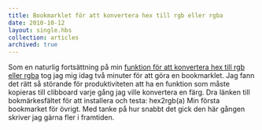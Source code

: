 ```yaml
---
title: Bookmarklet för att konvertera hex till rgb eller rgba
date: 2010-10-12
layout: single.hbs
collection: articles
archived: true
---
```

Som en naturlig fortsättning på min [funktion för att konvertera hex
till rgb eller rgba](http://madr.se/blog/151) tog jag mig idag två
minuter för att göra en bookmarklet. Jag fann det rätt så störande för
produktiviteten att ha en funktion som måste kopieras till clibboard
varje gång jag ville konvertera en färg. Dra länken till bokmärkesfältet
för att installera och testa: hex2rgb(a) Min första bookmarket för
övrigt. Med tanke på hur snabbt det gick den här gången skriver jag
gärna fler i framtiden.